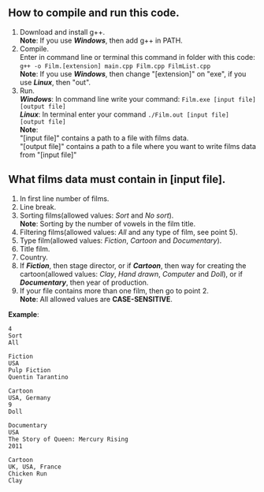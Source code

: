 ## How to compile and run this code.
1) Download and install g++.  
**Note**: If you use ***Windows***, then add g++ in PATH.
2) Compile.  
Enter in command line or terminal this command in folder with this code:
`g++ -o Film.[extension] main.cpp Film.cpp FilmList.cpp`  
**Note**: If you use ***Windows***, then change "[extension]" on "exe", if you use ***Linux***, then "out".
3) Run.  
    ***Windows***: In command line write your command: `Film.exe [input file] [output file]`  
    ***Linux***: In terminal enter your command `./Film.out [input file] [output file]`  
    **Note**:  
    "[input file]" contains a path to a file with films data.   
    "[output file]" contains a path to a file where you want to write films data from "[input file]" 

## What films data must contain in [input file].

1. In first line number of films.
2. Line break.
3. Sorting films(allowed values: *Sort* and *No sort*).  
**Note**: Sorting by the number of vowels in the film title.
4. Filtering films(allowed values: *All* and any type of film, see point 5).
5. Type film(allowed values: *Fiction*, *Cartoon* and *Documentary*).
6. Title film.
7. Country.
8. If ***Fiction***, then stage director, 
or if ***Cartoon***, then way for creating the cartoon(allowed values: *Clay*, *Hand drawn*, *Computer* and *Doll*),
or if ***Documentary***, then year of production.
9. If your file contains more than one film, then go to point 2.  
**Note**: All allowed values are **CASE-SENSITIVE**.

**Example**:
```
4
Sort
All

Fiction
USA
Pulp Fiction
Quentin Tarantino

Cartoon
USA, Germany
9
Doll

Documentary
USA
The Story of Queen: Mercury Rising
2011

Cartoon
UK, USA, France
Chicken Run
Clay
```
